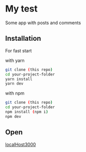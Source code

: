 # My test

Some app with posts and comments

## Installation

For fast start

with yarn
```bash
git clone (this repo)
cd your-project-folder
yarn install
yarn dev
```
with npm
```bash
git clone (this repo)
cd your-project-folder
npm install (npm i)
npm dev
```

## Open
[localHost3000](http://localhost:3000/)
